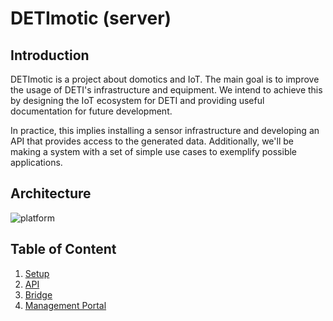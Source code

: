 # DETImotic (server) 

## Introduction

DETImotic is a project about domotics and IoT.
The main goal is to improve the usage of DETI's infrastructure and equipment.
We intend to achieve this by designing the IoT ecosystem for DETI and providing useful documentation for future development.

In practice, this implies installing a sensor infrastructure and developing an API that provides access to the generated data. 
Additionally, we'll be making a system with a set of simple use cases to exemplify possible applications.

## Architecture

![platform]({filename}/eclipseHono_Ditto/img/detimotic00.png)

## Table of Content

1. [Setup](setup/README.md)
2. [API](api/REAME.md)
3. [Bridge](bridge/README.md)
4. [Management Portal](portal/README.md)
